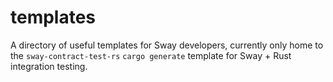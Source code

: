 # templates

A directory of useful templates for Sway developers, currently only home to the
`sway-contract-test-rs` `cargo generate` template for Sway + Rust integration testing.
